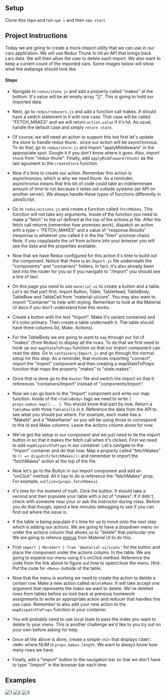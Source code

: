 ## Setup

Clone this repo and run `npm i` and then `npm start`

## Project Instructions

Today we are going to create a mock-import utility that we can use in our cars application. We will use Redux Thunk to hit an API that brings back cars data. We will then allow the user to delete each import. We also want to keep a current count of the imported cars. Some images below will show what the webpage should look like.

#### Steps

- Navigate to `redux/state.js` and add a property called "makes" at the bottom. It's value will be an empty array "[]". This is going to hold our imported data.

- Next, go to `redux/reducers.js` and add a function call makes. It should have a switch statement in it with one case. That case will be called "FETCH_MAKES" and we will return `action.value` if it's hit. As usual, handle the default case and simply `return state`.

- Of course, we will need an action to support this but first let's update the store to handle redux thunk.. since our action will be asynchronous. To do that, go to `redux/store.js` and import "applyMiddleware" in the appropriate spot. Google it if you don't know where it goes. Also, import `thunk` from "redux-thunk". Finally, add `applyMiddleware(thunk)` as the last agrument to the `createStore` function.

- Now it's time to create our action. Remember this action is asynchronous, which is why we need thunk. As a reminder, asynchronus means that this bit of code could take an indeterminate amount of time to run because it relies out outside systems (an API on another server). We always handle these types of functions differently in JavaScript.

- Go to `redux/actions.js` and create a function called `fetchMakes`. This function will not take any arguments. Inside of the function you need to make a "fetch" to the url defined at the top of the actions.js file. After the fetch call returns (remember how promises work), dispatch an action with a type = "FETCH_MAKES" and a value of "response.Results" (response is whatever you called it in the the "then" promise chain). Note, if you copy/paste the url from actions into your browser you will see the data and the properties available.

- Now that we have Redux configured for this action it's time to build out the component. Notice that there is an `Import.js` file underneath the "components" and "containers" folders. In fact, it's also already been tied into the router for you so if you navigate to "/import" you should see a line of text.

- On this page you need to use `material-ui` to create a button and a table. Let's do that part first. Import Button, Table, TableHead, TableBody, TableRow and TableCell from "material-ui/core". You may also want to import "Container" to help with styling. Remember to look at the Material UI docs if you don't understand how this works.

- Create a button with the text "Import". Make it's variant contained and it's color primary. Then create a table underneath it. The table should have three columns (Id, Make, Actions).

- For the TableBody we are going to want to `map` through our list of "makes" (from Redux) to display all the rows. To do that we first need to hook up our `mapStateToProps` function so that our Import component can read the data. Go to `containers/Import.js` and go through the normal setup for this step. As a reminder, that involves importing "connect", import the "Import" component and then creating a mapStateToProps function that maps the property "makes" to "state.makes".

- Once that is done go to the `Router` file and switch the import so that it references "containers/Import" instead of "components/Import".

- Now we can go back to the "Import" component and write our map function. Inside of the `<TableBody>` tags we need to write `{ props.makes.map()... }`. You should know that part by now. Return a `TableRow` with three `TableCell`s in it. Reference the data from the API to see what you should put where. For example, each make has a "MakeId" and a "MakeName" so you will be using those to correspond to the Id and Make columns. Leave the actions column alone for now.

- We've got the setup in our component and we just need to tie the import button in so that it makes the fetch call when it's clicked. First we need to add `mapDispatchToProps` in our container. Let's navigate to the "Import" container and do that now. Map a property called "fetchMakes" to `() => dispatch(fetchMakes())` and remember to import the "fetchMakes" action at the top of the file.

- Now let's go to the Button in our Import component and add an "onClick" method. All it has to do is reference the "fetchMakes" prop. For example, `onClick={props.fetchMakes}`.

- It's time for the moment of truth. Click the button. It should take a second and then populate your table with a list of "makes". If it didn't, check with someone near your or ask the instructor during class. Before you do that though, spend a few minutes debugging to see if you can find out where the issue is.

- If the table is being populate it's time for us to move onto the next step which is adding our actions. We are going to have a dropdown menu on under the actions column that allows us to "delete" that particular row. We are going to refence [menus](https://material-ui.com/components/menus/) from Material UI to do this.

- First `import { MoreVert } from '@material-ui/icons'` for the button and place the <MoreVert> component under the actions column. In the table. We are going to expand our menu using it's onClick method. Reference the code from the link above to figure out how to open/close the menu. Hint: Put the code for `<Menu>` outside of the table.

- Now that the menu is working we need to create the action to delete a certain row. Make a new action called `deleteMake`. It will take accept one argument that represents the index we want to delete. We've deleted rows from tables before so look back at previous homework assignments to write an appropriate action and reducer that handles this use case. Remember to also add your new action to the `mapDispatchToProps` function in your container.

- You will probably need to use local state to pass the index you want to delete to your menu. This is another challenge we'd like to you try out on your own before asking for help.

- Once all the above is done, create a simple `<h2>` that displays `COUNT: <NUM>` where NUM is `props.makes.length`. We want to always know how many rows we have.

- Finally, add a "Import" button to the navigation bar so that we don't have to type "/import" in the browser bar each time.

## Examples

![1](./images/411_wk6_1-1.png)
![2](./images/411_wk6_1-2.png)
![3](./images/411_wk6_1-3.png)
